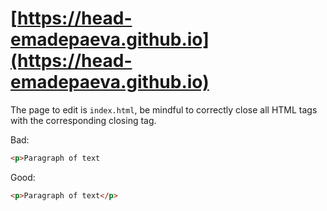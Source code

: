 # [https://head-emadepaeva.github.io](https://head-emadepaeva.github.io)

The page to edit is `index.html`, be mindful to correctly close all HTML tags with the corresponding closing tag.  

Bad:
```html
<p>Paragraph of text
```

Good:
```html
<p>Paragraph of text</p>
```

